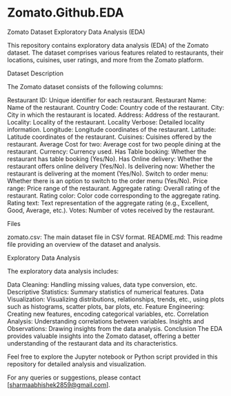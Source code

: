 # Zomato.Github.EDA

Zomato Dataset Exploratory Data Analysis (EDA)

This repository contains exploratory data analysis (EDA) of the Zomato dataset. The dataset comprises various features related to restaurants, their locations, cuisines, user ratings, and more from the Zomato platform.

Dataset Description

The Zomato dataset consists of the following columns:

Restaurant ID: Unique identifier for each restaurant.
Restaurant Name: Name of the restaurant.
Country Code: Country code of the restaurant.
City: City in which the restaurant is located.
Address: Address of the restaurant.
Locality: Locality of the restaurant.
Locality Verbose: Detailed locality information.
Longitude: Longitude coordinates of the restaurant.
Latitude: Latitude coordinates of the restaurant.
Cuisines: Cuisines offered by the restaurant.
Average Cost for two: Average cost for two people dining at the restaurant.
Currency: Currency used.
Has Table booking: Whether the restaurant has table booking (Yes/No).
Has Online delivery: Whether the restaurant offers online delivery (Yes/No).
Is delivering now: Whether the restaurant is delivering at the moment (Yes/No).
Switch to order menu: Whether there is an option to switch to the order menu (Yes/No).
Price range: Price range of the restaurant.
Aggregate rating: Overall rating of the restaurant.
Rating color: Color code corresponding to the aggregate rating.
Rating text: Text representation of the aggregate rating (e.g., Excellent, Good, Average, etc.).
Votes: Number of votes received by the restaurant.

Files

zomato.csv: The main dataset file in CSV format.
README.md: This readme file providing an overview of the dataset and analysis.

Exploratory Data Analysis

The exploratory data analysis includes:

Data Cleaning: Handling missing values, data type conversion, etc.
Descriptive Statistics: Summary statistics of numerical features.
Data Visualization: Visualizing distributions, relationships, trends, etc., using plots such as histograms, scatter plots, bar plots, etc.
Feature Engineering: Creating new features, encoding categorical variables, etc.
Correlation Analysis: Understanding correlations between variables.
Insights and Observations: Drawing insights from the data analysis.
Conclusion
The EDA provides valuable insights into the Zomato dataset, offering a better understanding of the restaurant data and its characteristics.

Feel free to explore the Jupyter notebook or Python script provided in this repository for detailed analysis and visualization.

For any queries or suggestions, please contact [sharmaabhishek2859@gmail.com].

